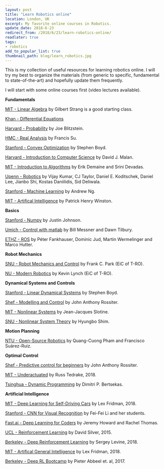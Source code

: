 ```yaml
--- 
layout: post
title: "Learn Robotics online"
location: London, UK
excerpt: My favorite online courses in Robotics.
update_date: 2018-6-23
redirect_from: /2018/6/23/learn-robotics-online/
readlater: true
tags: 
- robotics
add_to_popular_list: true
thumbnail_path: blog/learn_robotics.jpg
---
```


This is my collection of useful resources for learning robotics online. I will try my best to organize the materials (from generic to specific, fundamental to state-of-the-art) and hopefully update them frequently. 


I will start with some online courses first (video lectures available).

**Fundamentals**

[MIT - Linear Algebra](https://ocw.mit.edu/courses/mathematics/18-06-linear-algebra-spring-2010/index.htm) by Gilbert Strang is a good starting class.

[Khan - Differential Equations](https://www.khanacademy.org/math/differential-equations)


[Harvard - Probability](https://projects.iq.harvard.edu/stat110/home) by Joe Blitzstein. 

[HMC - Real Analysis](http://analysisyawp.blogspot.com/) by Francis Su.


[Stanford - Convex Optimization](http://web.stanford.edu/class/ee364a/) by Stephen Boyd.

[Harvard - Introduction to Computer Science](http://cs50.tv/2017/fall/) by David J. Malan.

[MIT - Introduction to Algorithms](https://ocw.mit.edu/courses/electrical-engineering-and-computer-science/6-006-introduction-to-algorithms-fall-2011/index.htm) by  Erik Demaine and Srini Devadas.

[Upenn - Robotics](https://www.coursera.org/specializations/robotics) by Vijay Kumar, CJ Taylor, Daniel E. Koditschek, Daniel Lee, Jianbo Shi, Kostas Daniilidis, Sid Deliwala.


[Stanford - Machine Learning](https://www.coursera.org/learn/machine-learning) by Andrew Ng.

[MIT - Artifical Intelligence](https://ocw.mit.edu/courses/electrical-engineering-and-computer-science/6-034-artificial-intelligence-fall-2010/) by Patrick Henry Winston.


**Basics**

[Stanford - Numpy](http://cs231n.github.io/python-numpy-tutorial/) by Justin Johnson.

[Umich - Control with matlab](http://ctms.engin.umich.edu/CTMS/index.php?example=Introduction&section=ControlFrequency) by Bill Messner and Dawn Tilbury.

[ETHZ - ROS](http://www.rsl.ethz.ch/education-students/lectures/ros.html) by Péter Fankhauser, Dominic Jud, Martin Wermelinger and Marco Hutter.

**Robot Mechanics**

[SNU - Robot Mechanics and Control](https://www.edx.org/bio/frank-c-park) by Frank C. Park (EiC of T-RO). 

[NU - Modern Robotics](https://www.coursera.org/specializations/modernrobotics) by Kevin Lynch (EiC of T-RO).

**Dynamical Systems and Controls**

[Stanford - Linear Dynamical Systems](https://www.youtube.com/view_play_list?p=06960BA52D0DB32B) by Stephen Boyd.

[Shef - Modelling and Control](http://controleducation.group.shef.ac.uk/indexwebbook.html) by John Anthony Rossiter.

[MIT - Nonlinear Systems](http://web.mit.edu/nsl/www/videos/lectures.html) by Jean-Jacques Slotine.

[SNU - Nonlinear System Theory](http://lecture.cdsl.kr/nst2011) by Hyungbo Shim.


**Motion Planning**

[NTU - Open-Source Robotics](http://osrobotics.org/pages/introduction_osr.html) by Quang-Cuong Pham and Francisco Suárez-Ruiz.


**Optimal Control**

[Shef - Predictive control for beginners](http://controleducation.group.shef.ac.uk/htmlformpc/introtoMPCbook.html) by John Anthony Rossiter.

[MIT - Underactuated](http://underactuated.csail.mit.edu/Spring2018/) by Russ Tedrake, 2018.


[Tsinghua - Dynamic Programming](https://www.youtube.com/watch?v=6CaUxbFX8Oc&list=PLiCLbsFQNFAxOmVeqPhI5er1LGf2-L9I4) by Dimitri P. Bertsekas.


**Artificial Intelligence**

[MIT - Deep Learning for Self-Driving Cars](https://selfdrivingcars.mit.edu/) by Lex Fridman, 2018.

[Stanford - CNN for Visual Recognition](http://cs231n.stanford.edu/index.html) by Fei-Fei Li and her students.

[Fast.ai - Deep Learning for Coders](http://course.fast.ai/) by Jeremy Howard and Rachel Thomas.

[UCL - Reinforcement Learning](http://www0.cs.ucl.ac.uk/staff/d.silver/web/Teaching.html) by David Silver, 2015.

[Berkeley - Deep Reinforcement Learning](http://rail.eecs.berkeley.edu/deeprlcourse/index.html) by Sergey Levine, 2018.


[MIT - Artifical General Intelligence](https://agi.mit.edu/) by Lex Fridman, 2018.

[Berkeley - Deep RL Bootcamp](https://sites.google.com/view/deep-rl-bootcamp/lectures) by Pieter Abbeel et. al, 2017.

